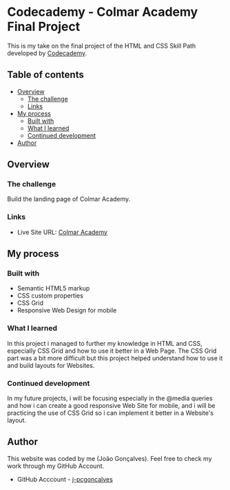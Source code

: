 # Codecademy - Colmar Academy Final Project

This is my take on the final project of the HTML and CSS Skill Path developed by [Codecademy](https://www.codecademy.com). 

## Table of contents

- [Overview](#overview)
  - [The challenge](#the-challenge)
  - [Links](#links)
- [My process](#my-process)
  - [Built with](#built-with)
  - [What I learned](#what-i-learned)
  - [Continued development](#continued-development)
- [Author](#author)


## Overview

### The challenge

Build the landing page of Colmar Academy.


### Links

- Live Site URL: [Colmar Academy](https://j-pcgoncalves.github.io/colmar_academy/)

## My process

### Built with

- Semantic HTML5 markup
- CSS custom properties
- CSS Grid
- Responsive Web Design for mobile

### What I learned

In this project i managed to further my knowledge in HTML and CSS, especially CSS Grid and how to use it better in a Web Page. The CSS Grid part was a bit more difficult but this project helped understand how to use it and build layouts for Websites.


### Continued development

In my future projects, i will be focusing especially in the @media queries and how i can create a good responsive Web Site for mobile, and i will be practicing the use of CSS Grid so i can implement it better in a Website's layout.


## Author

This website was coded by me (João Gonçalves). Feel free to check my work through my GitHub Account.
- GitHub Acccount - [j-pcgoncalves](https://github.com/j-pcgoncalves)
